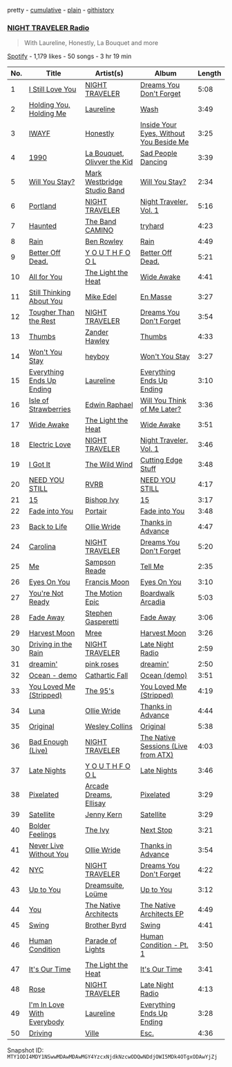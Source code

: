 pretty - [cumulative](/playlists/cumulative/37i9dQZF1E4kTD46HZNyiq.md) - [plain](/playlists/plain/37i9dQZF1E4kTD46HZNyiq) - [githistory](https://github.githistory.xyz/mackorone/spotify-playlist-archive/blob/main/playlists/plain/37i9dQZF1E4kTD46HZNyiq)

### [NIGHT TRAVELER Radio](https://open.spotify.com/playlist/37i9dQZF1E4kTD46HZNyiq)

> With Laureline, Honestly, La Bouquet and more

[Spotify](https://open.spotify.com/user/spotify) - 1,179 likes - 50 songs - 3 hr 19 min

| No. | Title | Artist(s) | Album | Length |
|---|---|---|---|---|
| 1 | [I Still Love You](https://open.spotify.com/track/3qbQjQotCtzQJqHZd0j4fK) | [NIGHT TRAVELER](https://open.spotify.com/artist/1Yybte8g5co6ZQaFZdhMQH) | [Dreams You Don't Forget](https://open.spotify.com/album/3PJe5CI9HcvQaQtDvCZmS4) | 5:08 |
| 2 | [Holding You, Holding Me](https://open.spotify.com/track/6rdLoCRzRPiCpDLFPgxOCZ) | [Laureline](https://open.spotify.com/artist/6NLvlpFHjAedoPwWoPfGgK) | [Wash](https://open.spotify.com/album/3X4oLQ5APFlwryQnOeNtYJ) | 3:49 |
| 3 | [IWAYF](https://open.spotify.com/track/5ocwkIWEWL2W2KfdWq84AY) | [Honestly](https://open.spotify.com/artist/5NKFDjHu7E4gxsBkyUqtkH) | [Inside Your Eyes, Without You Beside Me](https://open.spotify.com/album/5Ly8k0ctpxkWUkwyMeu517) | 3:25 |
| 4 | [1990](https://open.spotify.com/track/6lSujJn0GaRfr1Jtlhgqe4) | [La Bouquet](https://open.spotify.com/artist/2uDY1ixxYwWPw7LXQiROrs), [Olivver the Kid](https://open.spotify.com/artist/3SoOohS0zlj8nLdGmhrKA7) | [Sad People Dancing](https://open.spotify.com/album/4hFKfGGgolUCMoS1kWpdUb) | 3:39 |
| 5 | [Will You Stay?](https://open.spotify.com/track/12T9jggJPQ8kzIEK5CkoAx) | [Mark Westbridge Studio Band](https://open.spotify.com/artist/3ziOhR3FY8VQ2UMHYv1LZb) | [Will You Stay?](https://open.spotify.com/album/00us9Kq9o9FNzwypMuHsw4) | 2:34 |
| 6 | [Portland](https://open.spotify.com/track/4GLcUCGCWBv6lupurSGEsK) | [NIGHT TRAVELER](https://open.spotify.com/artist/1Yybte8g5co6ZQaFZdhMQH) | [Night Traveler, Vol\. 1](https://open.spotify.com/album/3vUaX4cWihJEy1WxjLMQL6) | 5:16 |
| 7 | [Haunted](https://open.spotify.com/track/4yT3UMHdi1p0xkmLuwOu6f) | [The Band CAMINO](https://open.spotify.com/artist/6d4jrmreCmsenscuieJERc) | [tryhard](https://open.spotify.com/album/6rbqqMTScIBxRBlM7DayP1) | 4:23 |
| 8 | [Rain](https://open.spotify.com/track/3vd1kGy66qEnvWJHGLeiRe) | [Ben Rowley](https://open.spotify.com/artist/1riBwYg0dvgsUQguwoq4pd) | [Rain](https://open.spotify.com/album/5hm2glRWeW8XaA8ArnoYrh) | 4:49 |
| 9 | [Better Off Dead.](https://open.spotify.com/track/5M4XPBnqb0ZDsNaZe6EFPF) | [Y O U T H F O O L](https://open.spotify.com/artist/0Z5bTj2ks1eHLSBIHuwBs9) | [Better Off Dead.](https://open.spotify.com/album/3nNhG4qaKBOMTxp4O2D3Os) | 5:21 |
| 10 | [All for You](https://open.spotify.com/track/24FUiqL4zbWB1VfvcqLIGv) | [The Light the Heat](https://open.spotify.com/artist/17EpO9pUubOAhnTopBgQYR) | [Wide Awake](https://open.spotify.com/album/1xxbUuZJN4BGfZDWiRcStm) | 4:41 |
| 11 | [Still Thinking About You](https://open.spotify.com/track/5sIdAQhsVsX8W6qmjadnVY) | [Mike Edel](https://open.spotify.com/artist/2slZ64SaMOJ1EXEi3W9PTI) | [En Masse](https://open.spotify.com/album/2rBTBvbPLnR0M64UrLTy6Z) | 3:27 |
| 12 | [Tougher Than the Rest](https://open.spotify.com/track/2DrkIi5HbaX97SbGsuwsg5) | [NIGHT TRAVELER](https://open.spotify.com/artist/1Yybte8g5co6ZQaFZdhMQH) | [Dreams You Don't Forget](https://open.spotify.com/album/3PJe5CI9HcvQaQtDvCZmS4) | 3:54 |
| 13 | [Thumbs](https://open.spotify.com/track/0mRcrW5I1FIf7Ryv3KBcCr) | [Zander Hawley](https://open.spotify.com/artist/0lfHZCO5590Y3vuuNEXcwZ) | [Thumbs](https://open.spotify.com/album/4vlNZYQOuPR57SatL0VD54) | 4:33 |
| 14 | [Won't You Stay](https://open.spotify.com/track/0HcmmsPF51WiDBCgKfFdyl) | [heyboy](https://open.spotify.com/artist/5tmIY9i8K8wb2yaoIqF7Hy) | [Won't You Stay](https://open.spotify.com/album/3iPmT9c737tJzt9WsRcTPM) | 3:27 |
| 15 | [Everything Ends Up Ending](https://open.spotify.com/track/6xi5BCyIzRb1xMCKstdnlZ) | [Laureline](https://open.spotify.com/artist/6NLvlpFHjAedoPwWoPfGgK) | [Everything Ends Up Ending](https://open.spotify.com/album/2dsxWOvOPWcVg0rIBSOo1n) | 3:10 |
| 16 | [Isle of Strawberries](https://open.spotify.com/track/7zfTF24acTKL42XSfzGETi) | [Edwin Raphael](https://open.spotify.com/artist/44DUgsrbRUlhwfLyj4ySUB) | [Will You Think of Me Later?](https://open.spotify.com/album/0Bb2UJXgxTgqUNC0z5QCyM) | 3:36 |
| 17 | [Wide Awake](https://open.spotify.com/track/3trsYXfLT1UkKtncE84HlO) | [The Light the Heat](https://open.spotify.com/artist/17EpO9pUubOAhnTopBgQYR) | [Wide Awake](https://open.spotify.com/album/1xxbUuZJN4BGfZDWiRcStm) | 3:51 |
| 18 | [Electric Love](https://open.spotify.com/track/0cTVzoITYEAIWUCNPB76y0) | [NIGHT TRAVELER](https://open.spotify.com/artist/1Yybte8g5co6ZQaFZdhMQH) | [Night Traveler, Vol\. 1](https://open.spotify.com/album/3vUaX4cWihJEy1WxjLMQL6) | 3:46 |
| 19 | [I Got It](https://open.spotify.com/track/2hfoVrTEJFOf4U0WctEcJI) | [The Wild Wind](https://open.spotify.com/artist/377Knb6HRXkcDKafzqtt5y) | [Cutting Edge Stuff](https://open.spotify.com/album/1CwW0jNyO2eLdu7Udf6M8D) | 3:48 |
| 20 | [NEED YOU STILL](https://open.spotify.com/track/6I2x7zkXNw3BXyhsynu42V) | [RVRB](https://open.spotify.com/artist/1ohA2HPunXXX2rmFB5YqfQ) | [NEED YOU STILL](https://open.spotify.com/album/0udETORJ0tU6bLEISNP8QU) | 4:17 |
| 21 | [15](https://open.spotify.com/track/66FmBx9jNIjm4WhTOPJMwi) | [Bishop Ivy](https://open.spotify.com/artist/2Iq2lTFLmxtdaYCmhRSMbb) | [15](https://open.spotify.com/album/1ukbsiFX0gLmoS5bCbMysd) | 3:17 |
| 22 | [Fade into You](https://open.spotify.com/track/315ChyVirSOuqWqOQtP5Re) | [Portair](https://open.spotify.com/artist/5eNDu0xRakAeO0Za8pRIuG) | [Fade into You](https://open.spotify.com/album/09WhgFYNNX7hne3lFZebXx) | 3:48 |
| 23 | [Back to Life](https://open.spotify.com/track/60emI1GBoT3BiY5QM3hapN) | [Ollie Wride](https://open.spotify.com/artist/1anhHn744LbctzF9EHpvea) | [Thanks in Advance](https://open.spotify.com/album/1JiuJah80m8o5kiMExJKUe) | 4:47 |
| 24 | [Carolina](https://open.spotify.com/track/2RAebgzUvz3Uv9zmGE2egG) | [NIGHT TRAVELER](https://open.spotify.com/artist/1Yybte8g5co6ZQaFZdhMQH) | [Dreams You Don't Forget](https://open.spotify.com/album/3PJe5CI9HcvQaQtDvCZmS4) | 5:20 |
| 25 | [Me](https://open.spotify.com/track/1S6iHfFttsLkiWNmuE3OHS) | [Sampson Reade](https://open.spotify.com/artist/106lXprNHIB2vYNBpaPKSo) | [Tell Me](https://open.spotify.com/album/0sxJ0AJW2XJ2mKeXMUCegO) | 2:35 |
| 26 | [Eyes On You](https://open.spotify.com/track/7kh1bS970o5YqAeWmqneXW) | [Francis Moon](https://open.spotify.com/artist/34vKz2ZsiJJiB2W1YMHtCG) | [Eyes On You](https://open.spotify.com/album/1ItpTIrBY01fEVaQRaEUGs) | 3:10 |
| 27 | [You're Not Ready](https://open.spotify.com/track/4VOxA7SK2shgS8l7EcH9yV) | [The Motion Epic](https://open.spotify.com/artist/2maV9w4OlFpfWlMX3URDuN) | [Boardwalk Arcadia](https://open.spotify.com/album/1zKFKJPx8NIYkhAcQMWC1h) | 5:03 |
| 28 | [Fade Away](https://open.spotify.com/track/51RAqKWIb43V7u1HY1FyHZ) | [Stephen Gasperetti](https://open.spotify.com/artist/3sCN4xnEUhuQ0dNMNuZgU6) | [Fade Away](https://open.spotify.com/album/2d4twV29diTbYwvmzPvoyu) | 3:06 |
| 29 | [Harvest Moon](https://open.spotify.com/track/2c0kbDABGzZ5fK6nQ98w7X) | [Mree](https://open.spotify.com/artist/3K8cGxW088HVyhFSGWJJcX) | [Harvest Moon](https://open.spotify.com/album/49tsUiIz7GtVWCgtol17tG) | 3:26 |
| 30 | [Driving in the Rain](https://open.spotify.com/track/4JBh6tSLuJuzI0wzeKeKuq) | [NIGHT TRAVELER](https://open.spotify.com/artist/1Yybte8g5co6ZQaFZdhMQH) | [Late Night Radio](https://open.spotify.com/album/4wLIwIQqZEJMdgpFbFUxSX) | 2:59 |
| 31 | [dreamin'](https://open.spotify.com/track/267QMIjVTwU5HvH2lJmrFW) | [pink roses](https://open.spotify.com/artist/4KPrvW0HmBDFKs8PsXRwyp) | [dreamin'](https://open.spotify.com/album/2za9qJ9pvZZdOdBDa0O83S) | 2:50 |
| 32 | [Ocean \- demo](https://open.spotify.com/track/2sD2w0LAlY2DIIJTfIoKHs) | [Cathartic Fall](https://open.spotify.com/artist/34hoESwT0i65olCa02BdhO) | [Ocean \(demo\)](https://open.spotify.com/album/75m5xvn8nUiYbRLXFYeEkW) | 3:51 |
| 33 | [You Loved Me \(Stripped\)](https://open.spotify.com/track/1HF2tXmvmrbL6YGJVTDALp) | [The 95's](https://open.spotify.com/artist/2XKRPcW2OnvrVUexvoWgUo) | [You Loved Me \(Stripped\)](https://open.spotify.com/album/5c8FVQ6aOC8QfzPWkCrHQ5) | 4:19 |
| 34 | [Luna](https://open.spotify.com/track/0BHhTLyA7EwZIPxoONYK8t) | [Ollie Wride](https://open.spotify.com/artist/1anhHn744LbctzF9EHpvea) | [Thanks in Advance](https://open.spotify.com/album/1JiuJah80m8o5kiMExJKUe) | 4:44 |
| 35 | [Original](https://open.spotify.com/track/3QUxqxFeMYETBbJxjIKEJ1) | [Wesley Collins](https://open.spotify.com/artist/09pBLsndSzujqOPCRory21) | [Original](https://open.spotify.com/album/0LGGU1ac7J12w6T4VDKAvy) | 5:38 |
| 36 | [Bad Enough \(Live\)](https://open.spotify.com/track/2UT5bZ4gUhVGVLi2F3DhOj) | [NIGHT TRAVELER](https://open.spotify.com/artist/1Yybte8g5co6ZQaFZdhMQH) | [The Native Sessions \(Live from ATX\)](https://open.spotify.com/album/7pR39qAoumFFMipUDaVS4l) | 4:03 |
| 37 | [Late Nights](https://open.spotify.com/track/0glvPG96bg3z2VdTGwsSqT) | [Y O U T H F O O L](https://open.spotify.com/artist/0Z5bTj2ks1eHLSBIHuwBs9) | [Late Nights](https://open.spotify.com/album/03Es8ZVvkcDpRONjTz43Zc) | 3:46 |
| 38 | [Pixelated](https://open.spotify.com/track/6IE68R9bLkl99JOeyA3akF) | [Arcade Dreams](https://open.spotify.com/artist/2TMf9hB8NbXLdXr95bPQp5), [Ellisay](https://open.spotify.com/artist/1PNtvh0nGxEXTi9gB8btqv) | [Pixelated](https://open.spotify.com/album/0Kqb7aOxMF2BDsV7vff6Wd) | 3:29 |
| 39 | [Satellite](https://open.spotify.com/track/6IgxouEOfDqoIyE4RbV0nw) | [Jenny Kern](https://open.spotify.com/artist/4SuBL2GsDPfdX1oeOUDvA0) | [Satellite](https://open.spotify.com/album/74KasXKTNFX9LQ1ZJQR1jR) | 3:29 |
| 40 | [Bolder Feelings](https://open.spotify.com/track/4YnaKEsp4d3Gk842p43KGq) | [The Ivy](https://open.spotify.com/artist/6rwEDzogsmiJGMjUsGn8vn) | [Next Stop](https://open.spotify.com/album/3ar2uUStkn9hAndFBRjHA3) | 3:21 |
| 41 | [Never Live Without You](https://open.spotify.com/track/06Mu4dzNZDxsMkFK5iAmpe) | [Ollie Wride](https://open.spotify.com/artist/1anhHn744LbctzF9EHpvea) | [Thanks in Advance](https://open.spotify.com/album/1JiuJah80m8o5kiMExJKUe) | 3:54 |
| 42 | [NYC](https://open.spotify.com/track/2iixdrDHBnhNER9mdNUO5d) | [NIGHT TRAVELER](https://open.spotify.com/artist/1Yybte8g5co6ZQaFZdhMQH) | [Dreams You Don't Forget](https://open.spotify.com/album/3PJe5CI9HcvQaQtDvCZmS4) | 4:22 |
| 43 | [Up to You](https://open.spotify.com/track/3EvaSg4WgkzSCg2qWnBZEj) | [Dreamsuite](https://open.spotify.com/artist/34rLxrcDz8qe6ctoaZsp7t), [Loüme](https://open.spotify.com/artist/26X3ZRcMcYh3YIsvNTOHts) | [Up to You](https://open.spotify.com/album/3XOUzgQWgKX4Tmy40Os5Uf) | 3:12 |
| 44 | [You](https://open.spotify.com/track/43Bg5bwZ4AFhiaCTrq7I9m) | [The Native Architects](https://open.spotify.com/artist/4bEcyz1RWDU8f6XnEb1Fay) | [The Native Architects EP](https://open.spotify.com/album/1siCrPD80Sa3PT67PTiJ7J) | 4:49 |
| 45 | [Swing](https://open.spotify.com/track/1xmNBSVbpJpRo43IuAE5XV) | [Brother Byrd](https://open.spotify.com/artist/2QmN2b8U03InoVsFm1ZwKK) | [Swing](https://open.spotify.com/album/3MCx0Neaeind32PpsrqIfR) | 4:41 |
| 46 | [Human Condition](https://open.spotify.com/track/3IC1JttKTBnW2vYqJLnjbx) | [Parade of Lights](https://open.spotify.com/artist/5acfZKELBZRBvyhrC0kzG1) | [Human Condition \- Pt\. 1](https://open.spotify.com/album/5OWcRVHpUgz6NYaXrp5WtL) | 3:50 |
| 47 | [It's Our Time](https://open.spotify.com/track/71p9FBPJZtc77fs4AxUX6T) | [The Light the Heat](https://open.spotify.com/artist/17EpO9pUubOAhnTopBgQYR) | [It's Our Time](https://open.spotify.com/album/1HP1KymMq8MzxzjqLgyjaZ) | 3:41 |
| 48 | [Rose](https://open.spotify.com/track/250hBwTcYlpjiTy56Yy23K) | [NIGHT TRAVELER](https://open.spotify.com/artist/1Yybte8g5co6ZQaFZdhMQH) | [Late Night Radio](https://open.spotify.com/album/4wLIwIQqZEJMdgpFbFUxSX) | 4:13 |
| 49 | [I'm In Love With Everybody](https://open.spotify.com/track/0QAs1MXBhaeBxUxH5lLzls) | [Laureline](https://open.spotify.com/artist/6NLvlpFHjAedoPwWoPfGgK) | [Everything Ends Up Ending](https://open.spotify.com/album/2dsxWOvOPWcVg0rIBSOo1n) | 3:28 |
| 50 | [Driving](https://open.spotify.com/track/0YxZf6wyEkeIESIcjLWhmh) | [Ville](https://open.spotify.com/artist/0gMDmT9p1JEmsjF97dFYBV) | [Esc.](https://open.spotify.com/album/7n0KxAWj7U7T9LTKBNUOtU) | 4:36 |

Snapshot ID: `MTY1ODI4MDY1NSwwMDAwMDAwMGY4YzcxNjdkNzcwODQwNDdjOWI5MDk4OTgxODAwYjZj`
